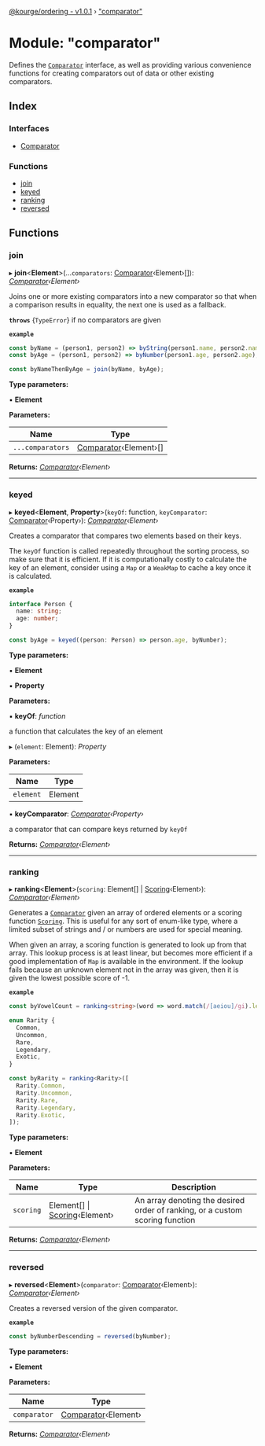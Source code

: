 [@kourge/ordering - v1.0.1](../README.md) › ["comparator"](_comparator_.md)

# Module: "comparator"

Defines the [`Comparator`](../interfaces/_comparator_.comparator.md) interface, as well as providing various
convenience functions for creating comparators out of data or other existing
comparators.

## Index

### Interfaces

* [Comparator](../interfaces/_comparator_.comparator.md)

### Functions

* [join](_comparator_.md#join)
* [keyed](_comparator_.md#keyed)
* [ranking](_comparator_.md#ranking)
* [reversed](_comparator_.md#reversed)

## Functions

###  join

▸ **join**<**Element**>(...`comparators`: [Comparator](../interfaces/_comparator_.comparator.md)‹Element›[]): *[Comparator](../interfaces/_comparator_.comparator.md)‹Element›*

Joins one or more existing comparators into a new comparator so that when a
comparison results in equality, the next one is used as a fallback.

**`throws`** {`TypeError`} if no comparators are given

**`example`** 
```ts
const byName = (person1, person2) => byString(person1.name, person2.name);
const byAge = (person1, person2) => byNumber(person1.age, person2.age);

const byNameThenByAge = join(byName, byAge);
```

**Type parameters:**

▪ **Element**

**Parameters:**

Name | Type |
------ | ------ |
`...comparators` | [Comparator](../interfaces/_comparator_.comparator.md)‹Element›[] |

**Returns:** *[Comparator](../interfaces/_comparator_.comparator.md)‹Element›*

___

###  keyed

▸ **keyed**<**Element**, **Property**>(`keyOf`: function, `keyComparator`: [Comparator](../interfaces/_comparator_.comparator.md)‹Property›): *[Comparator](../interfaces/_comparator_.comparator.md)‹Element›*

Creates a comparator that compares two elements based on their keys.

The `keyOf` function is called repeatedly throughout the sorting process, so
make sure that it is efficient. If it is computationally costly to calculate
the key of an element, consider using a `Map` or a `WeakMap` to cache a key
once it is calculated.

**`example`** 
```ts
interface Person {
  name: string;
  age: number;
}

const byAge = keyed((person: Person) => person.age, byNumber);
```

**Type parameters:**

▪ **Element**

▪ **Property**

**Parameters:**

▪ **keyOf**: *function*

a function that calculates the key of an element

▸ (`element`: Element): *Property*

**Parameters:**

Name | Type |
------ | ------ |
`element` | Element |

▪ **keyComparator**: *[Comparator](../interfaces/_comparator_.comparator.md)‹Property›*

a comparator that can compare keys returned by `keyOf`

**Returns:** *[Comparator](../interfaces/_comparator_.comparator.md)‹Element›*

___

###  ranking

▸ **ranking**<**Element**>(`scoring`: Element[] | [Scoring](../interfaces/_scoring_.scoring.md)‹Element›): *[Comparator](../interfaces/_comparator_.comparator.md)‹Element›*

Generates a [`Comparator`](../interfaces/_comparator_.comparator.md) given an array of ordered elements or a
scoring function [`Scoring`](../interfaces/_scoring_.scoring.md). This is useful for any sort of
enum-like type, where a limited subset of strings and / or numbers are used
for special meaning.

When given an array, a scoring function is generated to look up from that
array. This lookup process is at least linear, but becomes more efficient if
a good implementation of `Map` is available in the environment. If the lookup
fails because an unknown element not in the array was given, then it is given
the lowest possible score of -1.

**`example`** 
```ts
const byVowelCount = ranking<string>(word => word.match(/[aeiou]/gi).length);

enum Rarity {
  Common,
  Uncommon,
  Rare,
  Legendary,
  Exotic,
}

const byRarity = ranking<Rarity>([
  Rarity.Common,
  Rarity.Uncommon,
  Rarity.Rare,
  Rarity.Legendary,
  Rarity.Exotic,
]);
```

**Type parameters:**

▪ **Element**

**Parameters:**

Name | Type | Description |
------ | ------ | ------ |
`scoring` | Element[] &#124; [Scoring](../interfaces/_scoring_.scoring.md)‹Element› | An array denoting the desired order of ranking, or a custom scoring function  |

**Returns:** *[Comparator](../interfaces/_comparator_.comparator.md)‹Element›*

___

###  reversed

▸ **reversed**<**Element**>(`comparator`: [Comparator](../interfaces/_comparator_.comparator.md)‹Element›): *[Comparator](../interfaces/_comparator_.comparator.md)‹Element›*

Creates a reversed version of the given comparator.

**`example`** 
```ts
const byNumberDescending = reversed(byNumber);
```

**Type parameters:**

▪ **Element**

**Parameters:**

Name | Type |
------ | ------ |
`comparator` | [Comparator](../interfaces/_comparator_.comparator.md)‹Element› |

**Returns:** *[Comparator](../interfaces/_comparator_.comparator.md)‹Element›*
